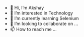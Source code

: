 - 👋 Hi, I’m Akshay 
- 👀 I’m interested in Technology
- 🌱 I’m currently learning Selenium
- 💞️ I’m looking to collaborate on ...
- 📫 How to reach me ...

<!---
akshay633/akshay633 is a ✨ special ✨ repository because its `README.md` (this file) appears on your GitHub profile.
You can click the Preview link to take a look at your changes.
--->
